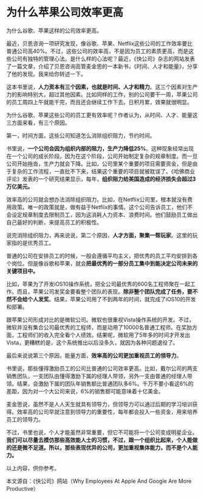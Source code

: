 # 为什么苹果公司效率更高

为什么谷歌、苹果这样的公司效率更高。

最近，贝恩咨询一项研究发现，像谷歌、苹果、Netflix这些公司的工作效率要比普通公司高40%。不过，这些公司的效率高，不是因为员工的素质更高，而是这些公司有独特的管理心法。是什么样的心法呢？最近，《快公司》杂志的网站发表了一篇文章，介绍了贝恩咨询高管麦金思的一本新书，《时间、人才和能量》，分享了他的发现。我来给你转述一下。

这本书里说，**人力资本有三个因素，也就是时间、人才和精力**。这三个因素对生产力的影响特别大，超过其他因素。比如同样的工作，别的公司要干一周，苹果公司的员工周四上午就能干完，而且还会继续工作下去。日积月累，效果就很明显。

为什么谷歌、苹果这些公司的员工更有效率呢？作者认为，从时间、人才、能量这三方面来看，有三个原因。

第一，时间方面，这些公司知道怎么消除组织阻力，节约时间。

书里说，**一个公司会因为组织内部的阻力，生产力降低25%**。这种现象经常出现在一个公司的成长阶段。因为在这个阶段，公司开始制定复杂的规章制度。而一旦公司开始拖沓，生产力就会下降。比如，公司里某个重要的项目需要资金，但是由于复杂的工作流程，一直批不下来，结果这个重要的项目就被耽误了。《哈佛商业评论》发表的一个研究结果显示，每年，**组织阻力给美国造成的经济损失会超过3万亿美元。**

效率高的公司就会想办法消除组织阻力。比如，在Netflix公司里，根本就没有费用政策。唯一的政策就是，做有益于Netflix的事情。这个公司告诉员工，他们不会设定规章制度去限制员工，因为这消耗人力资本、浪费时间。他们鼓励员工做出自己最好的判断，来提高员工的积极性。

说完消除组织阻力，再来说说，第二个原因，**人才方面，聚集一帮玩家**。这里的玩家指的是优秀员工。

普通的公司在安排员工的时候，一般会遵循平均主义，把优秀的员工平均安排到各个岗位。但是像谷歌和苹果，就会**把最优秀的一部分员工集中到能决定公司未来的关键项目中。**

比如，苹果为了开发iOS10操作系统，把全公司最优秀的600名工程师聚在一起工作。而且，苹果公司发奖金要看整个团队的表现。**除非整个团队完成了任务，要不然不会给个人发奖**。结果，苹果公司用了不到两年的时间，就完成了iOS10的开发和部署。

跟苹果公司形成对比的是微软公司。微软也很重视Vista操作系统的开发。不过，微软并没有集合公司最优秀的工程师，而是动用了10000名普通工程师。在奖励方面，工程师们的收入完全看个人绩效。结果呢，微软用了5年多的时间才开发出Vista，更糟糕的是，这个系统推出以后没多久，就因为各种问题退役了。

最后来说说第三个原因，能量方面，**效率高的公司更加重视员工的领导力**。

书里说，那些懂得激励员工的公司比普通的公司效率更高。比如，戴尔公司的两支销售团队，一支团队由懂得激励下属的经理人带领，另外一支由普通的经理人带领。结果，会激励下属的团队年销售额比普通团队多6%。千万不要小看这6%的差距，因为对一个大公司来说，6%的销售额可能意味着十亿美金。

麦金思说，虽然不是人人天生就具有领导力，但领导力可以通过后期的学习培训获得。效率高的公司早就注意到领导力的重要性，每年都会投入一些资金，用来培养员工的领导力。

不过，书里也说，个人才能虽然非常重要，但它不可能将一个公司变成明星企业。**我们可以尽量去模仿那些高效能人士的习惯，不过，跟一个组织比起来，个人能做的还是微不足道。所以，那些表现优异的公司，更加重视集体能力，而不是个人能力。**

以上内容，供你参考。

本文源自：《快公司》网站（Why Employees At Apple And Google Are More Productive）

